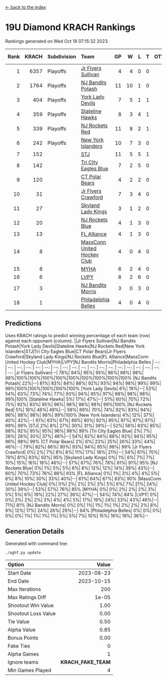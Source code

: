 [<- back to the index](readme.md)
# 19U Diamond KRACH Rankings
Rankings generated on Wed Oct 18 07:15:32 2023.

Rank|KRACH|Subdivision|Team|GP|W|L|T|OTW|OTL|SoS|Exp Wins|Win Diff
---:|---:|:---|:---|---:|---:|---:|---:|---:|---:|---:|---:|---:
1|6357|Playoffs|[Jr Flyers Sullivan](https://gamesheetstats.com/seasons/3663/teams/140859/schedule)|4|4|0|0|1|0|201|4.8|-0.0
2|1764|Playoffs|[NJ Bandits Potash](https://gamesheetstats.com/seasons/3663/teams/140857/schedule)|11|10|1|0|0|0|196|10.9|0.0
3|404|Playoffs|[York Lady Devils](https://gamesheetstats.com/seasons/3663/teams/140856/schedule)|7|5|1|1|0|0|129|6.3|-0.0
4|359|Playoffs|[Stateline Hawks](https://gamesheetstats.com/seasons/3663/teams/141851/schedule)|8|3|4|1|0|1|1880|4.3|-0.0
5|339|Playoffs|[NJ Rockets Red](https://gamesheetstats.com/seasons/3663/teams/140855/schedule)|11|8|2|1|1|0|330|9.4|0.0
6|242|Playoffs|[New York Islanders](https://gamesheetstats.com/seasons/3663/teams/140861/schedule)|10|7|3|0|0|0|380|7.9|0.0
7|152||[STJ](https://gamesheetstats.com/seasons/3663/teams/140858/schedule)|11|5|5|1|0|0|536|6.4|0.0
8|142||[Tri CIty Eagles Blue](https://gamesheetstats.com/seasons/3663/teams/140852/schedule)|7|2|5|0|0|0|1769|2.8|-0.0
9|120||[CT Polar Bears](https://gamesheetstats.com/seasons/3663/teams/140853/schedule)|4|2|2|0|0|0|183|2.8|-0.0
10|31||[Jr Flyers Crawford](https://gamesheetstats.com/seasons/3663/teams/140862/schedule)|7|3|4|0|0|1|126|3.9|0.0
11|27||[Skyland Lady Kings](https://gamesheetstats.com/seasons/3663/teams/140865/schedule)|3|1|2|0|0|0|148|1.9|0.0
12|20||[NJ Rockets Blue](https://gamesheetstats.com/seasons/3663/teams/140867/schedule)|4|1|3|0|0|0|147|1.9|0.0
13|13||[FL Alliance](https://gamesheetstats.com/seasons/3663/teams/156907/schedule)|4|1|3|0|0|0|157|1.9|0.0
14|8||[MassConn United Hockey Club](https://gamesheetstats.com/seasons/3663/teams/140854/schedule)|4|0|4|0|0|0|517|0.9|0.0
15|8||[MYHA](https://gamesheetstats.com/seasons/3663/teams/140863/schedule)|6|2|4|0|0|0|92|2.9|0.0
16|6||[LVPY](https://gamesheetstats.com/seasons/3663/teams/140860/schedule)|8|2|6|0|0|0|300|2.9|0.0
17|3||[NJ Bandits Morris](https://gamesheetstats.com/seasons/3663/teams/140866/schedule)|3|0|3|0|0|0|71|0.9|0.0
18|1||[Philadelphia Belles](https://gamesheetstats.com/seasons/3663/teams/140864/schedule)|4|0|4|0|0|0|35|0.9|0.0

## Predictions
Uses KRACH ratings to predict winning percentage of each team (row) against each opponent (column).
||Jr Flyers Sullivan|NJ Bandits Potash|York Lady Devils|Stateline Hawks|NJ Rockets Red|New York Islanders|STJ|Tri CIty Eagles Blue|CT Polar Bears|Jr Flyers Crawford|Skyland Lady Kings|NJ Rockets Blue|FL Alliance|MassConn United Hockey Club|MYHA|LVPY|NJ Bandits Morris|Philadelphia Belles
| --: | --: | --: | --: | --: | --: | --: | --: | --: | --: | --: | --: | --: | --: | --: | --: | --: | --: | --: 
|Jr Flyers Sullivan|--| 78%| 94%| 95%| 95%| 96%| 98%| 98%| 98%|100%|100%|100%|100%|100%|100%|100%|100%|100%
|NJ Bandits Potash| 22%|--| 81%| 83%| 84%| 88%| 92%| 93%| 94%| 98%| 99%| 99%| 99%|100%|100%|100%|100%|100%
|York Lady Devils|  6%| 19%|--| 53%| 54%| 63%| 73%| 74%| 77%| 93%| 94%| 95%| 97%| 98%| 98%| 98%| 99%|100%
|Stateline Hawks|  5%| 17%| 47%|--| 51%| 60%| 70%| 72%| 75%| 92%| 93%| 95%| 96%| 98%| 98%| 98%| 99%|100%
|NJ Rockets Red|  5%| 16%| 46%| 49%|--| 58%| 69%| 70%| 74%| 92%| 93%| 94%| 96%| 98%| 98%| 98%| 99%|100%
|New York Islanders|  4%| 12%| 37%| 40%| 42%|--| 61%| 63%| 67%| 89%| 90%| 92%| 95%| 97%| 97%| 97%| 99%| 99%
|STJ|  2%|  8%| 27%| 30%| 31%| 39%|--| 52%| 56%| 83%| 85%| 88%| 92%| 95%| 95%| 96%| 98%| 99%
|Tri CIty Eagles Blue|  2%|  7%| 26%| 28%| 30%| 37%| 48%|--| 54%| 82%| 84%| 88%| 92%| 94%| 95%| 96%| 98%| 99%
|CT Polar Bears|  2%|  6%| 23%| 25%| 26%| 33%| 44%| 46%|--| 79%| 82%| 86%| 90%| 93%| 94%| 95%| 98%| 99%
|Jr Flyers Crawford|  0%|  2%|  7%|  8%|  8%| 11%| 17%| 18%| 21%|--| 54%| 61%| 70%| 79%| 81%| 83%| 92%| 95%
|Skyland Lady Kings|  0%|  1%|  6%|  7%|  7%| 10%| 15%| 16%| 18%| 46%|--| 57%| 67%| 76%| 78%| 81%| 91%| 95%
|NJ Rockets Blue|  0%|  1%|  5%|  5%|  6%|  8%| 12%| 12%| 14%| 39%| 43%|--| 60%| 70%| 73%| 76%| 88%| 93%
|FL Alliance|  0%|  1%|  3%|  4%|  4%|  5%|  8%|  8%| 10%| 30%| 33%| 40%|--| 61%| 64%| 67%| 83%| 90%
|MassConn United Hockey Club|  0%|  0%|  2%|  2%|  2%|  3%|  5%|  6%|  7%| 21%| 24%| 30%| 39%|--| 53%| 57%| 76%| 85%
|MYHA|  0%|  0%|  2%|  2%|  2%|  3%|  5%|  5%|  6%| 19%| 22%| 27%| 36%| 47%|--| 54%| 74%| 84%
|LVPY|  0%|  0%|  2%|  2%|  2%|  3%|  4%|  4%|  5%| 17%| 19%| 24%| 33%| 43%| 46%|--| 71%| 81%
|NJ Bandits Morris|  0%|  0%|  1%|  1%|  1%|  1%|  2%|  2%|  2%|  8%|  9%| 12%| 17%| 24%| 26%| 29%|--| 64%
|Philadelphia Belles|  0%|  0%|  0%|  0%|  0%|  1%|  1%|  1%|  1%|  5%|  5%|  7%| 10%| 15%| 16%| 19%| 36%|--

## Generation Details

Generated with command line:
```
./aghf.py update
```

| Option | Value |
| :----- | ----: |
| Start Date | 2023-08-23 |
| End Date | 2023-10-15 |
| Max Iterations | 200 |
| Max Ratings Diff | 1e-05 |
| Shootout Win Value | 1.00 |
| Shootout Loss Value | 0.00 |
| Tie Value | 0.50 |
| Alpha Value | 0.85 |
| Bonus Points | 0.00 |
| Fake Ties | 0 |
| Alpha Games | 1 |
| Ignore teams | __KRACH_FAKE_TEAM__ |
| Min Games Played | 4 |

